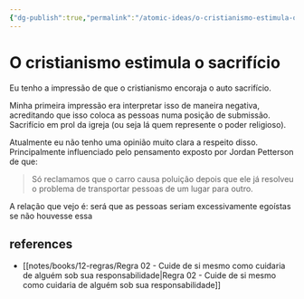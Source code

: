 ```yaml
---
{"dg-publish":true,"permalink":"/atomic-ideas/o-cristianismo-estimula-o-sacrificio/","dgHomeLink":true,"dgPassFrontmatter":false,"dgShowBacklinks":true,"dgShowLocalGraph":true}
---
```


# O cristianismo estimula o sacrifício

Eu tenho a impressão de que o cristianismo encoraja o auto sacrifício.

Minha primeira impressão era interpretar isso de maneira negativa, acreditando que isso coloca as pessoas numa posição de submissão. Sacrifício em prol da igreja (ou seja lá quem represente o poder religioso).

Atualmente eu não tenho uma opinião muito clara a respeito disso. Principalmente influenciado pelo pensamento exposto por Jordan Petterson de que:

> Só reclamamos que o carro causa poluição depois que ele já resolveu o problema de transportar pessoas de um lugar para outro.

A relação que vejo é: será que as pessoas seriam excessivamente egoístas se não houvesse essa





## references

- [[notes/books/12-regras/Regra 02 - Cuide de si mesmo como cuidaria de alguém sob sua responsabilidade|Regra 02 - Cuide de si mesmo como cuidaria de alguém sob sua responsabilidade]]